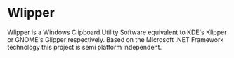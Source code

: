 Wlipper
=======

Wlipper is a Windows Clipboard Utility Software equivalent to KDE's Klipper or GNOME's Glipper respectively. Based on the Microsoft .NET Framework technology this project is semi platform independent.